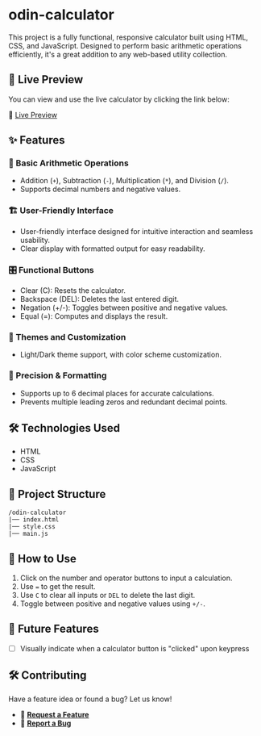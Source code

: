 # odin-calculator

This project is a fully functional, responsive calculator built using HTML, CSS, and JavaScript. Designed to perform basic arithmetic operations efficiently, it's a great addition to any web-based utility collection.

## 🚀 Live Preview

You can view and use the live calculator by clicking the link below:

🔗 [Live Preview](https://issakass.github.io/odin-calculator/)

## ✨ Features

### 🧮 Basic Arithmetic Operations

- Addition (`+`), Subtraction (`-`), Multiplication (`*`), and Division (`/`).
- Supports decimal numbers and negative values.

### 🏗️ User-Friendly Interface

- User-friendly interface designed for intuitive interaction and seamless usability.
- Clear display with formatted output for easy readability.

### 🎛️ Functional Buttons

- Clear (C): Resets the calculator.
- Backspace (DEL): Deletes the last entered digit.
- Negation (+/-): Toggles between positive and negative values.
- Equal (=): Computes and displays the result.

### 🎨 Themes and Customization

- Light/Dark theme support, with color scheme customization.

### 📐 Precision & Formatting

- Supports up to 6 decimal places for accurate calculations.
- Prevents multiple leading zeros and redundant decimal points.

## 🛠️ Technologies Used

- HTML
- CSS
- JavaScript

## 📂 Project Structure

```
/odin-calculator
|── index.html
|── style.css
|── main.js
```

## 🚀 How to Use

1. Click on the number and operator buttons to input a calculation.
2. Use `=` to get the result.
3. Use `C` to clear all inputs or `DEL` to delete the last digit.
4. Toggle between positive and negative values using `+/-`.

## 🔮 Future Features

- [ ] Visually indicate when a calculator button is "clicked" upon keypress

## 🛠️ Contributing

Have a feature idea or found a bug? Let us know!

- 📌 **[Request a Feature](https://github.com/issakass/odin-calculator/issues/new?assignees=&labels=enhancement&template=feature_request.md&title=)**
- 🐞 **[Report a Bug](https://github.com/issakass/odin-calculator/issues/new?assignees=&labels=bug&template=bug_report.md&title=)**
